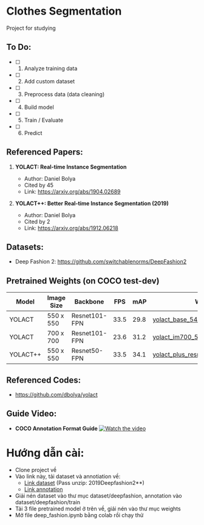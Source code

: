 # Clothes Segmentation
 Project for studying

## To Do:
- [ ]  1. Analyze training data 
- [ ]  2. Add custom dataset
- [ ]  3. Preprocess data (data cleaning)
- [ ]  4. Build model
- [ ]  5. Train / Evaluate
- [ ]  6. Predict


## **Referenced Papers:** 

1. **YOLACT: Real-time Instance Segmentation**
    - Author: Daniel Bolya
    - Cited by 45
    - Link: https://arxiv.org/abs/1904.02689

2.	**YOLACT++: Better Real-time Instance Segmentation (2019)**
    -	Author: Daniel Bolya
    -	Cited by 2
    -	Link: https://arxiv.org/abs/1912.06218

## **Datasets:**
  -	Deep Fashion 2: https://github.com/switchablenorms/DeepFashion2

## **Pretrained Weights (on COCO test-dev)**
	
Model | Image Size | Backbone | FPS | mAP | Weights
--- | --- | --- | --- | --- |--- 
YOLACT | 550 x 550 | Resnet101-FPN | 33.5 | 29.8 | [yolact_base_54_800000.pth](https://drive.google.com/file/d/1UYy3dMapbH1BnmtZU4WH1zbYgOzzHHf_/view)
YOLACT | 700 x 700 | Resnet101-FPN | 23.6 | 31.2 | [yolact_im700_54_800000.pth](https://drive.google.com/file/d/1lE4Lz5p25teiXV-6HdTiOJSnS7u7GBzg/view)
YOLACT++ | 550 x 550 | Resnet50-FPN | 33.5 | 34.1 | [yolact_plus_resnet50_54_800000.pth](https://drive.google.com/file/d/1ZPu1YR2UzGHQD0o1rEqy-j5bmEm3lbyP/view)


## **Referenced Codes:**
  -	https://github.com/dbolya/yolact

## **Guide Video:**
- **COCO Annotation Format Guide**
[![Watch the video](https://img.youtube.com/vi/h6s61a_pqfM/maxresdefault.jpg)](https://www.youtube.com/watch?v=h6s61a_pqfM)
	
# Hướng dẫn cài:
- Clone project về
- Vào link này, tải dataset và annotiation về: 
	- [Link dataset](https://drive.google.com/drive/folders/125F48fsMBz2EF0Cpqk6aaHet5VH399Ok) (Pass unzip: 2019Deepfashion2**) 
	- [Link annotation](https://drive.google.com/file/d/1D43uB0uawLn2fCIp4TA-1_CoKBT88Ee_/view?usp=sharing)
- Giải nén dataset vào thư mục dataset/deepfashion, annotation vào dataset/deepfashion/train
- Tải 3 file pretrained model ở trên về, giải nén vào thư mục weights
- Mở file deep_fashion.ipynb bằng colab rồi chạy thử
